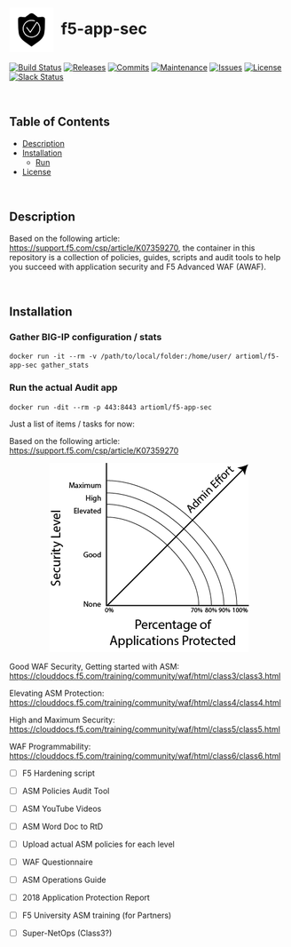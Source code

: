 # <img align="center" src="img/awaf.svg" height="80">&nbsp;&nbsp;f5-app-sec
[![Build Status](https://img.shields.io/travis/com/ArtiomL/f5-app-sec/develop.svg)](https://travis-ci.com/ArtiomL/f5-app-sec)
[![Releases](https://img.shields.io/github/release/ArtiomL/f5-app-sec.svg)](https://github.com/ArtiomL/f5-app-sec/releases)
[![Commits](https://img.shields.io/github/commits-since/ArtiomL/f5-app-sec/v0.0.1.svg?label=commits%20since)](https://github.com/ArtiomL/f5-app-sec/commits/master)
[![Maintenance](https://img.shields.io/maintenance/yes/2018.svg)](https://github.com/ArtiomL/f5-app-sec/graphs/code-frequency)
[![Issues](https://img.shields.io/github/issues/ArtiomL/f5-app-sec.svg)](https://github.com/ArtiomL/f5-app-sec/issues)
[![License](https://img.shields.io/badge/license-MIT-blue.svg)](/LICENSE)
[![Slack Status](https://f5cloudsolutions.herokuapp.com/badge.svg)](https://f5cloudsolutions.herokuapp.com)

&nbsp;&nbsp;

## Table of Contents
- [Description](#description)
- [Installation](#installation)
	- [Run](#run)
- [License](LICENSE)

&nbsp;&nbsp;

## Description

Based on the following article: https://support.f5.com/csp/article/K07359270, the container in this repository is a collection of policies, guides, scripts and audit tools to help you succeed with application security and F5 Advanced WAF (AWAF).

&nbsp;&nbsp;

## Installation

### Gather BIG-IP configuration / stats
```shell
docker run -it --rm -v /path/to/local/folder:/home/user/ artioml/f5-app-sec gather_stats
```

### Run the actual Audit app
```shell
docker run -dit --rm -p 443:8443 artioml/f5-app-sec
```


Just a list of items / tasks for now:  

Based on the following article:  
https://support.f5.com/csp/article/K07359270

<p align="center"><img src="img/diagram.png"></p>


Good WAF Security, Getting started with ASM:  
https://clouddocs.f5.com/training/community/waf/html/class3/class3.html

Elevating ASM Protection:  
https://clouddocs.f5.com/training/community/waf/html/class4/class4.html

High and Maximum Security:  
https://clouddocs.f5.com/training/community/waf/html/class5/class5.html

WAF Programmability:  
https://clouddocs.f5.com/training/community/waf/html/class6/class6.html

- [ ] F5 Hardening script

- [ ] ASM Policies Audit Tool  
  
- [ ] ASM YouTube Videos  
  
- [ ] ASM Word Doc to RtD
  
- [ ] Upload actual ASM policies for each level  

- [ ] WAF Questionnaire

- [ ] ASM Operations Guide

- [ ] 2018 Application Protection Report

- [ ] F5 University ASM training (for Partners)

- [ ] Super-NetOps (Class3?)

&nbsp;&nbsp;
